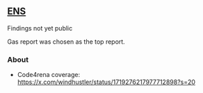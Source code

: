 ## [ENS](https://code4rena.com/contests/2023-10-ens)
Findings not yet public

Gas report was chosen as the top report. 

### About

- Code4rena coverage: https://x.com/windhustler/status/1719276217977712898?s=20
